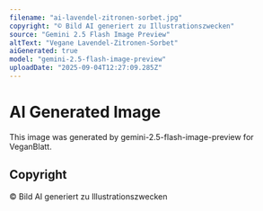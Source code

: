 ```yaml
---
filename: "ai-lavendel-zitronen-sorbet.jpg"
copyright: "© Bild AI generiert zu Illustrationszwecken"
source: "Gemini 2.5 Flash Image Preview"
altText: "Vegane Lavendel-Zitronen-Sorbet"
aiGenerated: true
model: "gemini-2.5-flash-image-preview"
uploadDate: "2025-09-04T12:27:09.285Z"
---
```


# AI Generated Image

This image was generated by gemini-2.5-flash-image-preview for VeganBlatt.

## Copyright
© Bild AI generiert zu Illustrationszwecken
